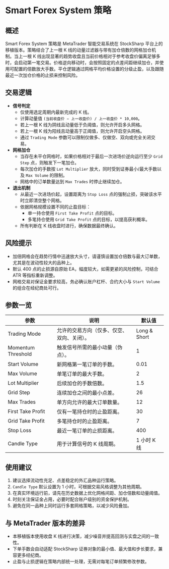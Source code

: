 # Smart Forex System 策略

## 概述
Smart Forex System 策略是 MetaTrader 智能交易系统在 StockSharp 平台上的移植版本。策略结合了上一根 K 线的动量过滤器与带有加仓倍数的网格加仓机制。当上一根 K 线出现显著的趋势收盘且当前价格相对于参考收盘价偏离足够多时，会启动第一笔交易。价格逆向移动时，会按照固定的点差间距继续加仓，并使用可配置的倍数放大手数。平仓逻辑通过网格平均价格设置的分级止盈，以及跟随最近一次加仓价格的止损来控制风险。

## 交易逻辑
- **信号判定**
  - 仅使用选定周期内最新完成的 K 线。
  - 计算动量值 `(当前收盘价 − 上一收盘价) / 上一收盘价 * 10,000`。
  - 若上一根 K 线为阴线且动量低于负阈值，则允许开启多头网格。
  - 若上一根 K 线为阳线且动量高于正阈值，则允许开启空头网格。
  - 通过 `Trading Mode` 参数可以限制仅做多、仅做空、双向或完全关闭交易。
- **网格加仓**
  - 当存在未平仓网格时，如果价格相对于最后一次进场价逆向运行至少 `Grid Step` 点，则触发下一笔加仓。
  - 每次加仓的手数按 `Lot Multiplier` 放大，同时受到证券最小/最大手数以及 `Max Volume` 的限制。
  - 网格中的订单数量达到 `Max Trades` 时停止继续加仓。
- **退出机制**
  - 从最近一次进场价起，设置距离为 `Stop Loss` 点的强制止损，突破该水平时立即清空整个网格。
  - 依据网格规模设置不同的止盈目标：
    - 单一持仓使用 `First Take Profit` 点的目标。
    - 多笔持仓使用 `Grid Take Profit` 点的目标，以提高获利概率。
  - 所有判断在 K 线收盘时进行，确保数据最终确认。

## 风险提示
- 加倍网格会在趋势行情中迅速放大头寸，请谨慎设置加仓倍数与最大订单数，尤其是在波动性较大的品种上。
- 默认 400 点的止损源自原始 EA，幅度较大，如需更紧的风险控制，可结合 ATR 等指标重新调整。
- 网格交易对保证金要求较高，务必确认账户杠杆、合约大小与 `Start Volume` 的组合在经纪商处可行。

## 参数一览
| 参数 | 说明 | 默认值 |
| --- | --- | --- |
| Trading Mode | 允许的交易方向（仅多、仅空、双向、关闭）。 | Long & Short |
| Momentum Threshold | 触发信号所需的最小动量（伪点）。 | 1 |
| Start Volume | 新网格第一笔订单的手数。 | 0.01 |
| Max Volume | 单笔订单的最大手数。 | 2 |
| Lot Multiplier | 后续加仓的手数倍数。 | 1.5 |
| Grid Step | 连续加仓之间的最小点差。 | 26 |
| Max Trades | 单方向允许的最大订单数量。 | 12 |
| First Take Profit | 仅有一笔持仓时的止盈距离。 | 30 |
| Grid Take Profit | 多笔持仓时的止盈距离。 | 7 |
| Stop Loss | 最近一笔订单的止损距离。 | 400 |
| Candle Type | 用于计算信号的 K 线周期。 | 1 小时 K 线 |

## 使用建议
1. 建议选择流动性充足、点差稳定的外汇品种运行策略。
2. `Candle Type` 默认设置为 1 小时，可根据交易风格调整为其他周期。
3. 在真实环境运行前，请先在历史数据上优化网格间距、加仓倍数和动量阈值。
4. 时刻关注保证金占用，必要时配合账户级别的资金保护机制。
5. 避免在同一品种上同时运行多套网格策略，以减少风险叠加。

## 与 MetaTrader 版本的差异
- 本移植版本使用收盘 K 线进行决策，减少噪音并提高回测与实盘之间的一致性。
- 下单手数会自动适配 StockSharp 证券对象的最小值、最大值和步长要求，兼容更多经纪商。
- 止盈与止损逻辑在策略内部统一处理，无需对每笔订单频繁修改参数。
